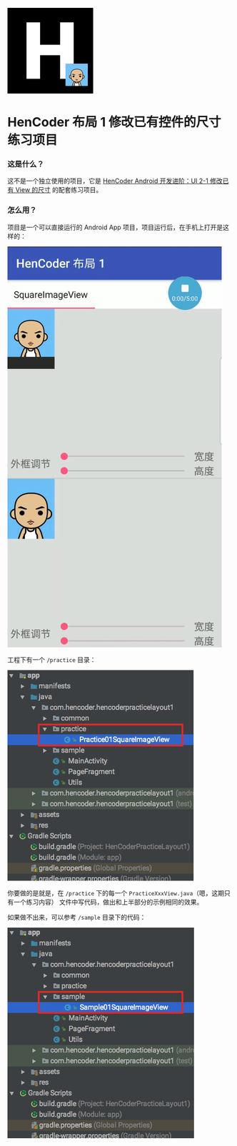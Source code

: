 ![](images/icon.png)

HenCoder 布局 1 修改已有控件的尺寸 练习项目
===

### 这是什么？

这不是一个独立使用的项目，它是 [HenCoder Android 开发进阶：UI 2-1 修改已有 View 的尺寸](http://hencoder.com/ui-2-1) 的配套练习项目。

### 怎么用？

项目是一个可以直接运行的 Android App 项目，项目运行后，在手机上打开是这样的：

![](images/preview.gif)

工程下有一个 `/practice` 目录：

![](images/project_practice.png)

你要做的是就是，在 `/practice` 下的每一个 `PracticeXxxView.java`（嗯，这期只有一个练习内容） 文件中写代码，做出和上半部分的示例相同的效果。

如果做不出来，可以参考 `/sample` 目录下的代码：

![](images/project_sample.png)

